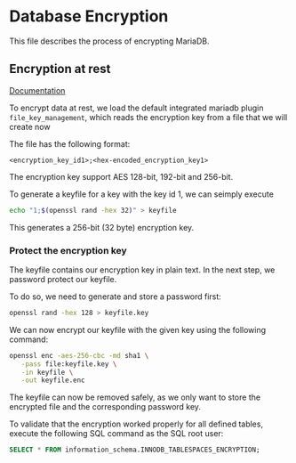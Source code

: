 # Database Encryption

This file describes the process of encrypting MariaDB.

## Encryption at rest

[Documentation](https://mariadb.com/kb/en/file-key-management-encryption-plugin/)

To encrypt data at rest, we load the default integrated mariadb plugin `file_key_management`, which reads the encryption key from a file that we will create now

The file has the following format:

```
<encryption_key_id1>;<hex-encoded_encryption_key1>
```

The encryption key support AES 128-bit, 192-bit and 256-bit.

To generate a keyfile for a key with the key id 1, we can seimply execute

```sh
echo "1;$(openssl rand -hex 32)" > keyfile
```

This generates a 256-bit (32 byte) encryption key.


### Protect the encryption key

The keyfile contains our encryption key in plain text. In the next step, we password protect our keyfile.

To do so, we need to generate and store a password first:

```sh
openssl rand -hex 128 > keyfile.key
```

We can now encrypt our keyfile with the given key using the following command:

```sh
openssl enc -aes-256-cbc -md sha1 \
   -pass file:keyfile.key \
   -in keyfile \
   -out keyfile.enc
```

The keyfile can now be removed safely, as we only want to store the encrypted file and the corresponding password key.

To validate that the encryption worked properly for all defined tables, execute the following SQL command
as the SQL root user:

```sql
SELECT * FROM information_schema.INNODB_TABLESPACES_ENCRYPTION;
```

